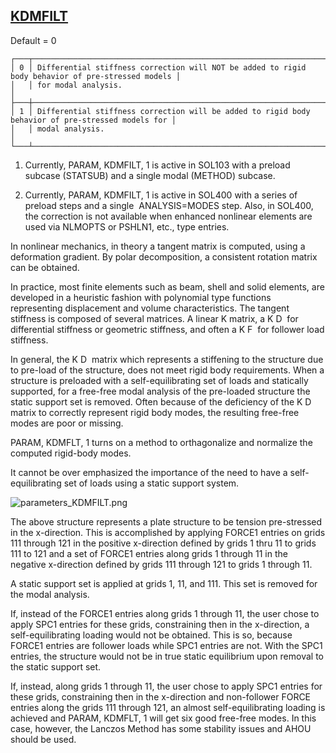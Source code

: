 ## [KDMFILT](https://help.hexagonmi.com/bundle/MSC_Nastran_2022.4/page/Nastran_Combined_Book/qrg/parameters/TOC.KDMFILT.xhtml)

Default = 0 

```text
┌───┬───────────────────────────────────────────────────────────────────────────────────────────────────┐
│ 0 │ Differential stiffness correction will NOT be added to rigid body behavior of pre-stressed models │
│   │ for modal analysis.                                                                               │
├───┼───────────────────────────────────────────────────────────────────────────────────────────────────┤
│ 1 │ Differential stiffness correction will be added to rigid body behavior of pre-stressed models for │
│   │ modal analysis.                                                                                   │
└───┴───────────────────────────────────────────────────────────────────────────────────────────────────┘
```
1. Currently, PARAM, KDMFILT, 1 is active in SOL103 with a preload subcase (STATSUB) and a  single  modal (METHOD) subcase.

2. Currently, PARAM, KDMFILT, 1 is active in SOL400 with a series of preload steps and a  single  ANALYSIS=MODES step. Also, in SOL400, the correction is not available when enhanced nonlinear elements are used via NLMOPTS or PSHLN1, etc., type entries.

In nonlinear mechanics, in theory a tangent matrix is computed, using a deformation gradient. By polar decomposition, a consistent rotation matrix can be obtained.

In practice, most finite elements such as beam, shell and solid elements, are developed in a heuristic fashion with polynomial type functions representing displacement and volume characteristics. The tangent stiffness is composed of several matrices. A linear K matrix, a K D  for differential stiffness or geometric stiffness, and often a K F  for follower load stiffness.

In general, the K D  matrix which represents a stiffening to the structure due to pre-load of the structure, does not meet rigid body requirements. When a structure is preloaded with a self-equilibrating set of loads and statically supported, for a free-free modal analysis of the pre-loaded structure the static support set is removed. Often because of the deficiency of the K D  matrix to correctly represent rigid body modes, the resulting free-free modes are poor or missing.

PARAM, KDMFLT, 1 turns on a method to orthagonalize and normalize the computed rigid-body modes.

It cannot be over emphasized the importance of the need to have a self-equilibrating set of loads using a static support system.

![parameters_KDMFILT.png](https://help-be.hexagonmi.com/bundle/MSC_Nastran_2022.4/page/Nastran_Combined_Book/qrg/parameters/../../../assets/parameters_KDMFILT.png?_LANG=enus)

The above structure represents a plate structure to be tension pre-stressed in the x-direction. This is accomplished by applying FORCE1 entries on grids 111 through 121 in the positive x-direction defined by grids 1 thru 11 to grids 111 to 121 and a set of FORCE1 entries along grids 1 through 11 in the negative x-direction defined by grids 111 through 121 to grids 1 through 11.

A static support set is applied at grids 1, 11, and 111. This set is removed for the modal analysis.

If, instead of the FORCE1 entries along grids 1 through 11, the user chose to apply SPC1 entries for these grids, constraining then in the x-direction, a self-equilibrating loading would not be obtained. This is so, because FORCE1 entries are follower loads while SPC1 entries are not. With the SPC1 entries, the structure would not be in true static equilibrium upon removal to the static support set.

If, instead, along grids 1 through 11, the user chose to apply SPC1 entries for these grids, constraining then in the x-direction and non-follower FORCE entries along the grids 111 through 121, an almost self-equilibrating loading is achieved and PARAM, KDMFLT, 1 will get six good free-free modes. In this case, however, the Lanczos Method has some stability issues and AHOU should be used.

